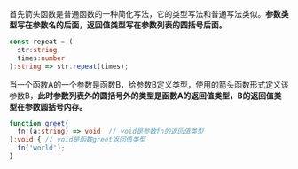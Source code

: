 首先箭头函数是普通函数的一种简化写法，它的类型写法和普通写法类似。**参数类型写在参数名的后面，返回值类型写在参数列表的圆括号后面。**

```typescript
const repeat = (
  str:string,
  times:number
):string => str.repeat(times);
```

当一个函数A的一个参数是函数B，给参数B定义类型，使用的箭头函数形式定义该参数B，**此时参数列表外的圆括号外的类型是函数A的返回值类型，B的返回值类型在参数圆括号内存。**

```typescript
function greet(
  fn:(a:string) => void  // void是参数fn的返回值类型
):void { // void是函数greet返回值类型
  fn('world');
}
```

